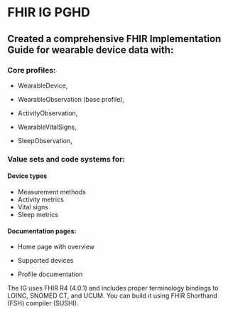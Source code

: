 # FHIR IG PGHD

## Created a comprehensive FHIR Implementation Guide for wearable device data with:

### Core profiles:

* WearableDevice,

* WearableObservation (base profile),

* ActivityObservation,

* WearableVitalSigns,

* SleepObservation,

### Value sets and code systems for:


#### Device types
  * Measurement methods
  * Activity metrics
  * Vital signs
  * Sleep metrics

#### Documentation pages:

  * Home page with overview
  
  * Supported devices
 
  * Profile documentation


The IG uses FHIR R4 (4.0.1) and includes proper terminology bindings to LOINC, SNOMED CT, and UCUM. 
You can build it using FHIR Shorthand (FSH) compiler (SUSHI).

